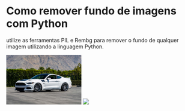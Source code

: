 # Como remover fundo de imagens com Python
 utilize as ferramentas PIL e Rembg para remover o fundo de qualquer imagem utilizando a linguagem Python.

<p float="left">

 <img src="https://github.com/claysfx/remove_background/blob/main/Curva-Concepts-C300-Staggered-Ford-Mustang-Wheels-1.jpg" width="200" />

 <img src="https://user-images.githubusercontent.com/105131652/186226781-c57b7eca-b9b8-44fd-9439-05f1383bd079.jpg" width="200" /> 

</p>
